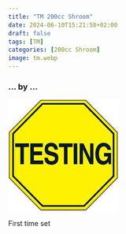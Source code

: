 ```yaml
---
title: "TM 200cc Shroom"
date: 2024-06-10T15:21:58+02:00
draft: false
tags: [TM]
categories: [200cc Shroom]
image: tm.webp
---
```

### ... by ...
![Nothing there](testing.jpg)

First time set